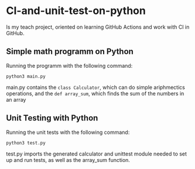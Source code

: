 # CI-and-unit-test-on-python  

Is my teach project, oriented on learning GitHub Actions and work with CI in GitHub.
  
## Simple math programm on Python  
Running the programm with the following command:  

```python3 main.py```  

main.py contains the ```class Calculator```, which can do simple ariphmectics operations, and the ```def array_sum```, which finds the sum of the numbers in an array

## Unit Testing with Python

Running the unit tests with the following command:

```python3 test.py```

test.py imports the generated calculator and unittest module needed to set up and run tests, as well as the array_sum function.



